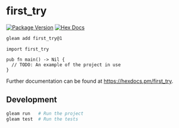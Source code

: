 # first_try

[![Package Version](https://img.shields.io/hexpm/v/first_try)](https://hex.pm/packages/first_try)
[![Hex Docs](https://img.shields.io/badge/hex-docs-ffaff3)](https://hexdocs.pm/first_try/)

```sh
gleam add first_try@1
```
```gleam
import first_try

pub fn main() -> Nil {
  // TODO: An example of the project in use
}
```

Further documentation can be found at <https://hexdocs.pm/first_try>.

## Development

```sh
gleam run   # Run the project
gleam test  # Run the tests
```
